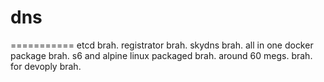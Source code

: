 # dns
===========
etcd brah.
registrator brah.
skydns brah.
all in one docker package brah.
s6 and alpine linux packaged brah.
around 60 megs. brah.
for devoply brah.
